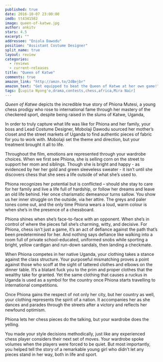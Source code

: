 ```yaml
---
published: true
date: 2016-10-07 23:00:00
imdb: tt4341582
image: queen-of-katwe.jpg
author: ankitv
stars: 4.5
excerpt: ""
addressee: "Eniola Dawodu"
position: "Assistant Costume Designer"
split_name: true
layout: review
categories: 
  - reviews
  - current-releases
title: "Queen of Katwe"
comments: true
amazon_link: "http://amzn.to/2dBejbr"
amazon_text: "Get equipped to beat the Queen of Katwe at her own game!"
tags: [Lupita Nyong'o,drama,contests,chess,africa,Mira Nair]
---
```

_Queen of Katwe_ depicts the incredible true story of Phiona Mutesi, a young chess prodigy who rose to international fame through her mastery of the checkered sport, despite being raised in the slums of Katwe, Uganda, 

In order to truly capture what life was like for Phiona and her family, your boss and Lead Costume Designer, Mobolaji Dawodu sourced her mother’s closet and the street markets of Uganda to find authentic pieces of fabric for you to work with. Mobolaji set the theme and direction, but your treatment brought it all to life.

Throughout the film, emotions are represented through your wardrobe choices. When we first see Phiona, she is selling corn on the street to support her mom and siblings. Though she is bright and happy - as evidenced by her her gold and green sleeveless sweater - it isn’t until she discovers chess that she sees a life outside of what she’s used to. 

Phiona recognizes her potential but is conflicted – should she stay to care for her family and live a life full of hardship, or follow her dreams and leave an old life behind. Her once charismatic demeanour turns sallow. You show us her inner struggle on the outside, via her attire. The greys and paler tones come out, and the only time Phiona wears a loud, warm colour is when she’s in the presence of a chessboard. 

Phiona shines when she’s face-to-face with an opponent. When she’s in control of where the pieces fall she’s charming, witty, and decisive. For Phiona, chess isn’t just a game, it’s an act of defiance against the path that’s been predetermined for her. And nothing says defiance like walking into a room full of private school-educated, uniformed snobs while sporting a bright, yellow cardigan and run-down sandals, then landing a checkmate. 

When Phiona competes in her native Uganda, your clothing takes a stance against the class structure. Your purposeful mismatching proves a point against those who scoff at the sight of tattered clothes and elbows on the dinner table. It’s a blatant fuck you to the prim and proper clothes that the wealthy take for granted. Yet the same clothing that causes a ruckus in Uganda is used as a symbol for the country once Phiona starts travelling to international competitions.

Once Phiona gains the respect of not only her city, but her country as well, your clothing represents the spirit of a nation. It accompanies her as she dances and parades through the streets after a victory and reflects her newfound optimism. 

Phiona lets her chess pieces do the talking, but your wardrobe does the yelling. 

You made your style decisions methodically, just like any experienced chess player considers their next set of moves. Your wardrobe spoke volumes when the players were forced to be quiet. But most importantly, you helped tell the story of a remarkable young girl who didn’t let any pieces stand in her way, both in life and sport.
